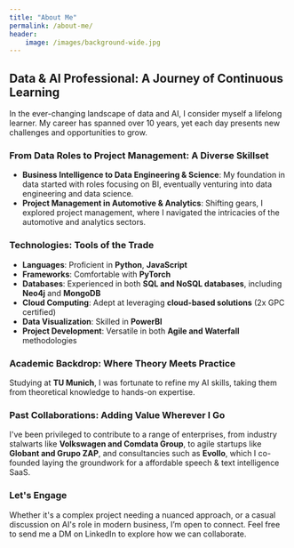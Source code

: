 ```yaml
---
title: "About Me"
permalink: /about-me/
header:
    image: /images/background-wide.jpg
---
```

## Data & AI Professional: A Journey of Continuous Learning

In the ever-changing landscape of data and AI, I consider myself a lifelong learner. My career has spanned over 10 years, yet each day presents new challenges and opportunities to grow.

### From Data Roles to Project Management: A Diverse Skillset
- **Business Intelligence to Data Engineering & Science**: My foundation in data started with roles focusing on BI, eventually venturing into data engineering and data science.
- **Project Management in Automotive & Analytics**: Shifting gears, I explored project management, where I navigated the intricacies of the automotive and analytics sectors.
  
### Technologies: Tools of the Trade
- **Languages**: Proficient in **Python**, **JavaScript**
- **Frameworks**: Comfortable with **PyTorch**
- **Databases**: Experienced in both **SQL and NoSQL databases**, including **Neo4j** and **MongoDB**
- **Cloud Computing**: Adept at leveraging **cloud-based solutions** (2x GPC certified)
- **Data Visualization**: Skilled in **PowerBI**
- **Project Development**: Versatile in both **Agile and Waterfall** methodologies
  
### Academic Backdrop: Where Theory Meets Practice
Studying at **TU Munich**, I was fortunate to refine my AI skills, taking them from theoretical knowledge to hands-on expertise.

### Past Collaborations: Adding Value Wherever I Go
I've been privileged to contribute to a range of enterprises, from industry stalwarts like **Volkswagen and Comdata Group**, to agile startups like **Globant and Grupo ZAP**, and consultancies such as **Evollo**, which I co-founded laying the groundwork for a affordable speech & text intelligence SaaS.

### Let's Engage
Whether it's a complex project needing a nuanced approach, or a casual discussion on AI's role in modern business, I’m open to connect. Feel free to send me a DM on LinkedIn to explore how we can collaborate.

